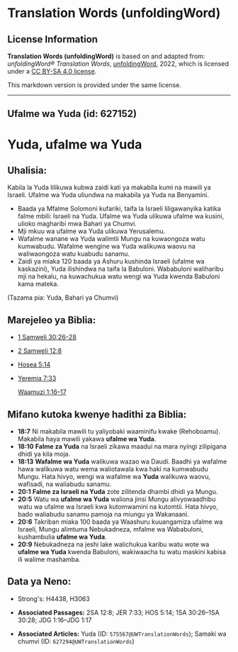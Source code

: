 # Translation Words (unfoldingWord)

## License Information

**Translation Words (unfoldingWord)** is based on and adapted from: _unfoldingWord® Translation Words_, [unfoldingWord](https://unfoldingword.org/utw), 2022, which is licensed under a [CC BY-SA 4.0 license](https://creativecommons.org/licenses/by-sa/4.0/legalcode.en).

This markdown version is provided under the same license.



--------------------------------

## Ufalme wa Yuda (id: 627152)

Yuda, ufalme wa Yuda
====================

Uhalisia:
---------

Kabila la Yuda lilikuwa kubwa zaidi kati ya makabila kumi na mawili ya Israeli. Ufalme wa Yuda uliundwa na makabila ya Yuda na Benyamini.

* Baada ya Mfalme Solomoni kufariki, taifa la Israeli liligawanyika katika falme mbili: Israeli na Yuda. Ufalme wa Yuda ulikuwa ufalme wa kusini, ulioko magharibi mwa Bahari ya Chumvi.
* Mji mkuu wa ufalme wa Yuda ulikuwa Yerusalemu.
* Wafalme wanane wa Yuda walimtii Mungu na kuwaongoza watu kumwabudu. Wafalme wengine wa Yuda walikuwa waovu na waliwaongoza watu kuabudu sanamu.
* Zaidi ya miaka 120 baada ya Ashuru kushinda Israeli (ufalme wa kaskazini), Yuda ilishindwa na taifa la Babuloni. Wababuloni waliharibu mji na hekalu, na kuwachukua watu wengi wa Yuda kwenda Babuloni kama mateka.

(Tazama pia: Yuda, Bahari ya Chumvi)

Marejeleo ya Biblia:
--------------------

* [1 Samweli 30:26–28](https://ref.ly/1Sam30:26-1Sam30:28)
* [2 Samweli 12:8](https://ref.ly/2Sam12:8)
* [Hosea 5:14](https://ref.ly/Hos5:14)
* [Yeremia 7:33](https://ref.ly/Jer7:33)

    [Waamuzi 1:16–17](https://ref.ly/Judg1:16-Judg1:17)

Mifano kutoka kwenye hadithi za Biblia:
---------------------------------------

* **18:7** Ni makabila mawili tu yaliyobaki waaminifu kwake (Rehoboamu). Makabila haya mawili yakawa **ufalme wa Yuda**.
* **18:10** **Falme za Yuda** na Israeli zikawa maadui na mara nyingi zilipigana dhidi ya kila moja.
* **18:13** **Wafalme wa Yuda** walikuwa wazao wa Daudi. Baadhi ya wafalme hawa walikuwa watu wema waliotawala kwa haki na kumwabudu Mungu. Hata hivyo, wengi wa wafalme wa **Yuda** walikuwa waovu, wafisadi, na waliabudu sanamu.
* **20:1** **Falme za Israeli na Yuda** zote zilitenda dhambi dhidi ya Mungu.
* **20:5** Watu wa **ufalme wa Yuda** waliona jinsi Mungu alivyowaadhibu watu wa ufalme wa Israeli kwa kutomwamini na kutomtii. Hata hivyo, bado waliabudu sanamu pamoja na miungu ya Wakanaani.
* **20:6** Takriban miaka 100 baada ya Waashuru kuuangamiza ufalme wa Israeli, Mungu alimtuma Nebukadneza, mfalme wa Wababuloni, kushambulia **ufalme wa Yuda**.
* **20:9** Nebukadneza na jeshi lake walichukua karibu watu wote wa **ufalme wa Yuda** kwenda Babuloni, wakiwaacha tu watu maskini kabisa ili walime mashamba.

Data ya Neno:
-------------

* Strong's: H4438, H3063

* **Associated Passages:** 2SA 12:8; JER 7:33; HOS 5:14; 1SA 30:26–1SA 30:28; JDG 1:16–JDG 1:17
* **Associated Articles:** Yuda (ID: `575567@UWTranslationWords`); Samaki wa chumvi (ID: `627294@UWTranslationWords`)

